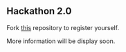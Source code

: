 ## Hackathon 2.0

Fork [this](https://github.com/Computer-Science-and-Engineering-GNDEC/Hackathon-2.0) repository to register yourself.

More information will be display soon.

